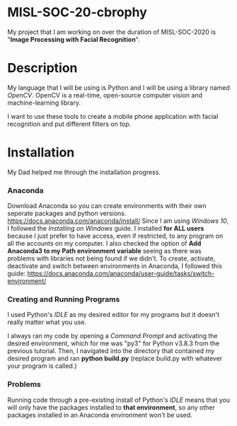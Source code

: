 # MISL-SOC-20-cbrophy

My project that I am working on over the duration of MISL-SOC-2020 is "**Image Processing with Facial Recognition**".

# Description

My language that I will be using is Python and I will be using a library named *OpenCV*.
OpenCV is a real-time, open-source computer vision and machine-learning library.

I want to use these tools to create a mobile phone application with facial recognition and put different filters on top.

# Installation

My Dad helped me through the installation progress.

### Anaconda

Download Anaconda so you can create environments with their own seperate packages and python versions. https://docs.anaconda.com/anaconda/install/
Since I am using *Windows 10*, I followed the *Installing on Windows* guide.
I installed **for ALL users** because I just prefer to have access, even if restricted, to any program on all the accounts on my computer. 
I also checked the option of **Add Anaconda3 to my Path environment variable** seeing as there was problems with libraries not being found if we didn't. 
To create, activate, deactivate and switch between environments in Anaconda, I followed this guide: https://docs.anaconda.com/anaconda/user-guide/tasks/switch-environment/

### Creating and Running Programs

I used Python's *IDLE* as my desired editor for my programs but it doesn't really matter what you use.

I always ran my code by opening a *Command Prompt* and activating the desired environment, which for me was "py3" for Python v3.8.3 from the previous tutorial. 
Then, I navigated into the directory that contained my desired program and ran **python build.py** (replace build.py with whatever your program is called.) 

### Problems

Running code through a pre-existing install of Python's *IDLE* means that you will only have the packages installed to **that environment**, so any other packages installed in an Anaconda environment won't be used.
